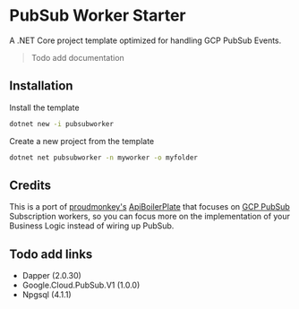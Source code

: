 # PubSub Worker Starter
A .NET Core project template optimized for handling GCP PubSub Events.



> Todo add documentation
## Installation

Install the template
```sh
dotnet new -i pubsubworker
```

Create a new project from the template
```sh
dotnet net pubsubworker -n myworker -o myfolder
```

## Credits
This is a port of [proudmonkey's](https://github.com/proudmonkey)  [ApiBoilerPlate](https://github.com/proudmonkey/ApiBoilerPlate) that focuses on [GCP PubSub](https://cloud.google.com/pubsub/docs/overview) Subscription workers, so you can focus more on the implementation of your Business Logic instead of wiring up PubSub.

## Todo add links

* Dapper (2.0.30)
* Google.Cloud.PubSub.V1 (1.0.0)
* Npgsql (4.1.1)
